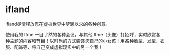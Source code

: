 # ifland

ifland尽情释放您在虚拟世界中梦寐以求的各种创意。 

使用我的 Ifme 一目了然的各种会议，与其他 Ifme（头像）打招呼，实时欣赏各种主题的内容和节目！以时尚的方式装饰您自己的小女孩！用各种脸型、发型、衣服、配饰等，将自己变成虚拟现实中的另一个我！
